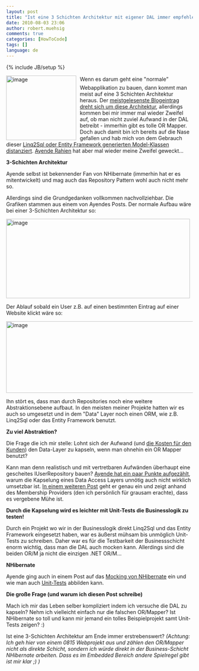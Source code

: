 ```yaml
---
layout: post
title: "Ist eine 3 Schichten Architektur mit eigener DAL immer empfehlenswert?"
date: 2010-08-03 23:06
author: robert.muehsig
comments: true
categories: [HowToCode]
tags: []
language: de
---
```

{% include JB/setup %}
<p><a href="{{BASE_PATH}}/assets/wp-images-de/image1018.png"><img style="border-right-width: 0px; margin: 0px 10px 0px 0px; display: inline; border-top-width: 0px; border-bottom-width: 0px; border-left-width: 0px" title="image" border="0" alt="image" align="left" src="{{BASE_PATH}}/assets/wp-images-de/image_thumb202.png" width="189" height="174" /></a> </p>  <p>Wenn es darum geht eine "normale” Webapplikation zu bauen, dann kommt man meist auf eine 3 Schichten Architektur heraus. Der <a href="{{BASE_PATH}}/2008/07/09/howto-3-tier-3-schichten-architektur/">meistgelesenste Blogeintrag dreht sich um diese Architektur</a>, allerdings kommen bei mir immer mal wieder Zweifel auf, ob man nicht zuviel Aufwand in der DAL betreibt - immerhin gibt es tolle OR Mapper. Doch auch damit bin ich bereits auf die Nase gefallen und hab mich von dem Gebrauch dieser <a href="{{BASE_PATH}}/2009/03/13/howtocode-macht-ein-eigenes-model-ohne-linq2sqladonet-ef-magic/">Linq2Sql oder Entity Framework generierten Model-Klassen distanziert</a>. <a href="http://ayende.com/Blog/archive/2010/07/30/the-false-myth-of-encapsulating-data-access-in-the-dal.aspx">Ayende Rahien</a> hat aber mal wieder meine Zweifel geweckt...</p>  <p><strong>3-Schichten Architektur</strong></p>  <p>Ayende selbst ist bekennender Fan von NHibernate (immerhin hat er es mitentwickelt) und mag auch das Repository Pattern wohl auch nicht mehr so.</p>  <p>Allerdings sind die Grundgedanken vollkommen nachvollziehbar. Die Grafiken stammen aus einem von Ayendes Posts. Der normale Aufbau wäre bei einer 3-Schichten Architektur so:</p>  <p><a href="{{BASE_PATH}}/assets/wp-images-de/image1019.png"><img style="border-right-width: 0px; display: inline; border-top-width: 0px; border-bottom-width: 0px; border-left-width: 0px" title="image" border="0" alt="image" src="{{BASE_PATH}}/assets/wp-images-de/image_thumb203.png" width="496" height="214" /></a> </p>  <p>Der Ablauf sobald ein User z.B. auf einen bestimmten Eintrag auf einer Website klickt wäre so:</p>  <p><a href="{{BASE_PATH}}/assets/wp-images-de/image1020.png"><img style="border-right-width: 0px; display: inline; border-top-width: 0px; border-bottom-width: 0px; border-left-width: 0px" title="image" border="0" alt="image" src="{{BASE_PATH}}/assets/wp-images-de/image_thumb204.png" width="557" height="193" /></a> </p>  <p>Ihn stört es, dass man durch Repositories noch eine weitere Abstraktionsebene aufbaut. In den meisten meiner Projekte hatten wir es auch so umgesetzt und in dem "Data&quot; Layer noch einen ORM, wie z.B. Linq2Sql oder das Entity Framework benutzt.</p>  <p><strong>Zu viel Abstraktion? </strong></p>  <p>Die Frage die ich mir stelle: Lohnt sich der Aufwand (und <a href="http://ayende.com/Blog/archive/2008/11/21/stealing-from-your-client.aspx">die Kosten für den Kunden</a>) den Data-Layer zu kapseln, wenn man ohnehin ein OR Mapper benutzt? </p>  <p>Kann man denn realistisch und mit vertretbaren Aufwänden überhaupt eine gescheites IUserRepository bauen? <a href="http://ayende.com/Blog/archive/2010/07/30/the-false-myth-of-encapsulating-data-access-in-the-dal.aspx">Ayende hat ein paar Punkte aufgezählt</a>, warum die Kapselung eines Data Access Layers unnötig auch nicht wirklich umsetzbar ist. <a href="http://ayende.com/Blog/archive/2010/08/02/abstracting-the-persistence-medium-isnrsquot-going-to-let-you-switch.aspx">In einem weiteren Post</a> geht er genau ein und zeigt anhand des Membership Providers (den ich persönlich für grausam erachte), dass es vergebene Mühe ist.</p>  <p><strong>Durch die Kapselung wird es leichter mit Unit-Tests die Businesslogik zu testen!</strong></p>  <p>Durch ein Projekt wo wir in der Businesslogik direkt Linq2Sql und das Entity Framework eingesetzt haben, war es äußerst mühsam bis unmöglich Unit-Tests zu schreiben. Daher war es für die Testbarkeit der Businessschicht enorm wichtig, dass man die DAL auch mocken kann. Allerdings sind die beiden OR/M ja nicht die einzigen .NET OR/M...</p>  <p><strong>NHibernate</strong></p>  <p>Ayende ging auch in einem Post auf das <a href="http://ayende.com/Blog/archive/2009/04/18/mocking-nhibernate.aspx">Mocking von NHibernate</a> ein und wie man auch <a href="http://ayende.com/Blog/archive/2009/04/28/nhibernate-unit-testing.aspx">Unit-Tests</a> abbilden kann. </p>  <p><strong>Die große Frage (und warum ich diesen Post schreibe)</strong></p>  <p>Mach ich mir das Leben selber kompliziert indem ich versuche die DAL zu kapseln? Nehm ich vielleicht einfach nur die falschen OR/Mapper? Ist NHibernate so toll und kann mir jemand ein tolles Beispielprojekt samt Unit-Tests zeigen? :)</p>  <p>Ist eine 3-Schichten Architektur am Ende immer erstrebenswert? <em>(Achtung: Ich geh hier von einem 0815 Webprojekt aus und zählen den OR/Mapper nicht als direkte Schicht, sondern ich würde direkt in der Business-Schicht NHibernate arbeiten. Dass es im Embedded Bereich andere Spielregel gibt ist mir klar ;) )</em></p>

